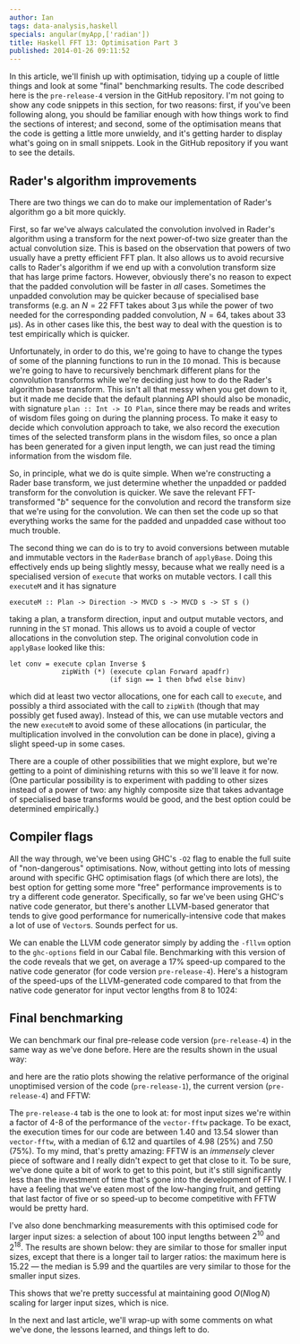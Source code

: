 ```yaml
---
author: Ian
tags: data-analysis,haskell
specials: angular(myApp,['radian'])
title: Haskell FFT 13: Optimisation Part 3
published: 2014-01-26 09:11:52
---
```


In this article, we'll finish up with optimisation, tidying up a
couple of little things and look at some "final" benchmarking results.
The code described here is the `pre-release-4` version in the GitHub
repository.  I'm not going to show any code snippets in this section,
for two reasons: first, if you've been following along, you should be
familiar enough with how things work to find the sections of interest;
and second, some of the optimisation means that the code is getting a
little more unwieldy, and it's getting harder to display what's going
on in small snippets.  Look in the GitHub repository if you want to
see the details.

<!--MORE-->

## Rader's algorithm improvements

There are two things we can do to make our implementation of Rader's
algorithm go a bit more quickly.

First, so far we've always calculated the convolution involved in
Rader's algorithm using a transform for the next power-of-two size
greater than the actual convolution size.  This is based on the
observation that powers of two usually have a pretty efficient FFT
plan.  It also allows us to avoid recursive calls to Rader's algorithm
if we end up with a convolution transform size that has large prime
factors.  However, obviously there's no reason to expect that the
padded convolution will be faster in *all* cases.  Sometimes the
unpadded convolution may be quicker because of specialised base
transforms (e.g. an $N=22$ FFT takes about 3&thinsp;&mu;s while the
power of two needed for the corresponding padded convolution, $N=64$,
takes about 33&thinsp;&mu;s).  As in other cases like this, the best
way to deal with the question is to test empirically which is quicker.

Unfortunately, in order to do this, we're going to have to change the
types of some of the planning functions to run in the `IO` monad.
This is because we're going to have to recursively benchmark different
plans for the convolution transforms while we're deciding just how to
do the Rader's algorithm base transform.  This isn't all that messy
when you get down to it, but it made me decide that the default
planning API should also be monadic, with signature `plan :: Int -> IO
Plan`, since there may be reads and writes of wisdom files going on
during the planning process.  To make it easy to decide which
convolution approach to take, we also record the execution times of
the selected transform plans in the wisdom files, so once a plan has
been generated for a given input length, we can just read the timing
information from the wisdom file.

So, in principle, what we do is quite simple.  When we're constructing
a Rader base transform, we just determine whether the unpadded or
padded transform for the convolution is quicker.  We save the relevant
FFT-transformed "$b$" sequence for the convolution and record the
transform size that we're using for the convolution.  We can then set
the code up so that everything works the same for the padded and
unpadded case without too much trouble.

The second thing we can do is to try to avoid conversions between
mutable and immutable vectors in the `RaderBase` branch of
`applyBase`.  Doing this effectively ends up being slightly messy,
because what we really need is a specialised version of `execute` that
works on mutable vectors.  I call this `executeM` and it has signature

~~~~ {.haskell}
executeM :: Plan -> Direction -> MVCD s -> MVCD s -> ST s ()
~~~~

taking a plan, a transform direction, input and output mutable
vectors, and running in the `ST` monad.  This allows us to avoid a
couple of vector allocations in the convolution step.  The original
convolution code in `applyBase` looked like this:

~~~~ {.haskell}
let conv = execute cplan Inverse $
             zipWith (*) (execute cplan Forward apadfr)
                         (if sign == 1 then bfwd else binv)
~~~~

which did at least two vector allocations, one for each call to
`execute`, and possibly a third associated with the call to `zipWith`
(though that may possibly get fused away).  Instead of this, we can
use mutable vectors and the new `executeM` to avoid some of these
allocations (in particular, the multiplication involved in the
convolution can be done in place), giving a slight speed-up in some
cases.

There are a couple of other possibilities that we might explore, but
we're getting to a point of diminishing returns with this so we'll
leave it for now.  (One particular possibility is to experiment with
padding to other sizes instead of a power of two: any highly composite
size that takes advantage of specialised base transforms would be
good, and the best option could be determined empirically.)

## Compiler flags

All the way through, we've been using GHC's `-O2` flag to enable the
full suite of "non-dangerous" optimisations.  Now, without getting
into lots of messing around with specific GHC optimisation flags (of
which there are lots), the best option for getting some more "free"
performance improvements is to try a different code generator.
Specifically, so far we've been using GHC's native code generator, but
there's another LLVM-based generator that tends to give good
performance for numerically-intensive code that makes a lot of use of
`Vector`s.  Sounds perfect for us.

We can enable the LLVM code generator simply by adding the `-fllvm`
option to the `ghc-options` field in our Cabal file.  Benchmarking
with this version of the code reveals that we get, on average a 17%
speed-up compared to the native code generator (for code version
`pre-release-4`).  Here's a histogram of the speed-ups of the
LLVM-generated code compared to that from the native code generator
for input vector lengths from 8 to 1024:

<plot-data name="llvm" format="csv" cols="ratio"
           src="/blog/posts/2014/01/26/data-analysis-fft-13/llvm-ratio.dat">
</plot-data>

<plot width=800 aspect=1.6 font-size=16
      axis-x-label="LLVM/Native execution time ratio" axis-y-label="Frequency"
      fill="blue" fill-opacity="0.3" stroke="none" bar-width="-1px">
  <bars hist="[[histogram(llvm.ratio, 50)]]"
        x="[[hist.centres]]" y="[[hist.counts]]"></bars>
</plot>

## Final benchmarking

We can benchmark our final pre-release code version (`pre-release-4`)
in the same way as we've done before.  Here are the results shown in
the usual way:

<plot-data name="dat" format="csv" separator=" "
           src="/blog/posts/2014/01/26/data-analysis-fft-13/benchmark-5.dat">
</plot-data>

<plot width=800 aspect=1.6 font-size=16 range-x="8,1100"
      axis-x-label="Input length" axis-y-label="Time"
      axis-x-transform="log" ui-axis-x-transform
      axis-y-transform="log" ui-axis-y-transform
      axis-x-ticks="[[[[8,'8'],[16,'16'],[32,'32'],[64,'64'],[128,'128'],[256,'256'],[512,'512'],[1024,'1024']]]]"
      axis-y-ticks="[[[[1,'1&thinsp;&mu;s'],[10,'10&thinsp;&mu;s'],[100,'100&thinsp;&mu;s']]]]"
      axis-x-end-tick-size=0 oxs="[[seqStep(8,1024,4)]]">
  <legend order="FFT|FFTW|O(N log N)">
  </legend>
  <plot-options stroke-width=1.5 stroke="black">
    <lines label="O(N log N)" x="[[oxs]]" y="[[0.02*x*log(x)]]"></lines>
    <lines x="[[oxs]]" y="[[0.01*x*log(x)]]"></lines>
  </plot-options>
  <plot-options stroke-width=2>
    <lines label="FFT" stroke="green" x="[[dat.Size]]" y="[[dat.FFT]]"></lines>
    <lines label="FFTW" stroke="blue" x="[[dat.Size]]" y="[[dat.FFTW]]"></lines>
  <plot-options>
</plot>

and here are the ratio plots showing the relative performance of the
original unoptimised version of the code (`pre-release-1`), the
current version (`pre-release-4`) and FFTW:

<plot-data name="ratios" format="csv"
           src="/blog/posts/2014/01/26/data-analysis-fft-13/ratios.dat">
</plot-data>

<plot-stack width=800 aspect=1.6>
  <plot title="pre-release-1" font-size=16
        axis-x-label="FFT/FFTW execution time ratio" axis-y-label="Frequency"
        fill="blue" fill-opacity="0.3" stroke="none" bar-width="-1px">
    <bars hist="[[histogram(ratios.rel2, 50)]]"
          x="[[hist.centres]]" y="[[hist.counts]]"></bars>
  </plot>
  <plot title="pre-release-4" font-size=16
        axis-x-label="FFT/FFTW execution time ratio" axis-y-label="Frequency"
        fill="blue" fill-opacity="0.3" stroke="none" bar-width="-1px">
    <bars hist="[[histogram(ratios.rel4, 50)]]"
          x="[[hist.centres]]" y="[[hist.counts]]"></bars>
  </plot>
  <plot title="Speed-up" font-size=16
        axis-x-label="Execution time speed-up" axis-y-label="Frequency"
        fill="blue" fill-opacity="0.3" stroke="none" bar-width="-1px">
    <bars hist="[[histogram(ratios.speedup, 50)]]"
          x="[[hist.centres]]" y="[[hist.counts]]"></bars>
  </plot>
</plot-stack>

The `pre-release-4` tab is the one to look at: for most input sizes
we're within a factor of 4-8 of the performance of the `vector-fftw`
package.  To be exact, the execution times for our code are between
1.40 and 13.54 slower than `vector-fftw`, with a median of 6.12 and
quartiles of 4.98 (25%) and 7.50 (75%).  To my mind, that's pretty
amazing: FFTW is an *immensely* clever piece of software and I really
didn't expect to get that close to it.  To be sure, we've done quite a
bit of work to get to this point, but it's still significantly less
than the investment of time that's gone into the development of FFTW.
I have a feeling that we've eaten most of the low-hanging fruit, and
getting that last factor of five or so speed-up to become competitive
with FFTW would be pretty hard.

I've also done benchmarking measurements with this optimised code for
larger input sizes: a selection of about 100 input lengths between
$2^{10}$ and $2^{18}$.  The results are shown below: they are similar
to those for smaller input sizes, except that there is a longer tail
to larger ratios: the maximum here is 15.22 &mdash; the median is 5.99
and the quartiles are very similar to those for the smaller input
sizes.

<plot-data name="big" format="csv" separator=" "
           src="/blog/posts/2014/01/26/data-analysis-fft-13/benchmark-5-big.dat">
</plot-data>

<plot width=800 aspect=1.6 font-size=16 range-x="1024,262144"
      axis-x-label="Input length" axis-y-label="Time"
      axis-x-transform="log" ui-axis-x-transform
      axis-y-transform="log" ui-axis-y-transform
      axis-x-ticks="[[[[1024,'1K'],[4096,'4K'],[16384,'16K'],[65536,'64K'],[262144,'256K']]]]"
      axis-y-ticks="[[[[1,'1&thinsp;&mu;s'],[10,'10&thinsp;&mu;s'],[100,'100&thinsp;&mu;s']]]]"
      axis-x-end-tick-size=0 oxs="[[seqStep(1024,262144,256)]]">
  <legend order="FFT|FFTW|O(N log N)">
  </legend>
  <plot-options stroke-width=1.5 stroke="black">
    <lines label="O(N log N)" x="[[oxs]]" y="[[0.02*x*log(x)]]"></lines>
    <lines x="[[oxs]]" y="[[0.01*x*log(x)]]"></lines>
  </plot-options>
  <plot-options stroke-width=2>
    <lines label="FFT" stroke="green" x="[[big.Size]]" y="[[big.FFT]]"></lines>
    <lines label="FFTW" stroke="blue" x="[[big.Size]]" y="[[big.FFTW]]"></lines>
  <plot-options>
</plot>

<plot-data name="bigratios" format="csv"
           src="/blog/posts/2014/01/26/data-analysis-fft-13/ratios-big.dat">
</plot-data>

<plot width=800 aspect=1.6 font-size=16
      axis-x-label="FFT/FFTW execution time ratio" axis-y-label="Frequency"
      fill="blue" fill-opacity="0.3" stroke="none" bar-width="-1px">
  <bars hist="[[histogram(ratios.rel4, 50)]]"
        x="[[hist.centres]]" y="[[hist.counts]]"></bars>
</plot>

This shows that we're pretty successful at maintaining good $O(N \log
N)$ scaling for larger input sizes, which is nice.

In the next and last article, we'll wrap-up with some comments on what
we've done, the lessons learned, and things left to do.

